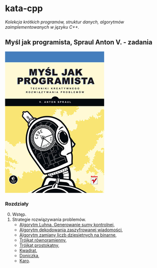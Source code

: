 # kata-cpp

_Kolekcja krótkich programów, struktur danych, algorytmów zaimplementowanych w języku C++._

Myśl jak programista, Spraul Anton V. - zadania
--------------------------------------------------------
![think like a programmer](./think-like-a-programmer/book/think-like-a-programmer.jpg)

### Rozdziały

00. Wstęp.
01. Strategie rozwiązywania problemów.
    + [Algorytm Luhna. Generowanie sumy kontrolnej](./think-like-a-programmer/r02/algorytm-luhna.cpp),
    + [Algorytm dekodowania zaszyfrowanej wiadomości](./think-like-a-programmer/r02/dekodowanie-wiadomosci.cpp),
    + [Algorytm zamiany liczb dziesiętnych na binarne](./think-like-a-programmer/r02/dziesietne-na-binarne.cpp),
    + [Trójkąt równoramienny](./think-like-a-programmer/r02/rysunek1.cpp),
    + [Trójkąt prostokątny](./think-like-a-programmer/r02/rysunek2.cpp),
    + [Kwadrat](./think-like-a-programmer/r02/rysunek3.cpp),
    + [Doniczka](./think-like-a-programmer/r02/rysunek4.cpp),
    + [Karo](./think-like-a-programmer/r02/rysunek5.cpp).

